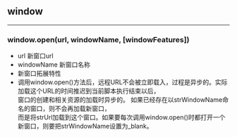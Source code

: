 ## window
---
### window.open(url, windowName, [windowFeatures])
* url 新窗口url
* windowName 新窗口名称
* 新窗口拓展特性
* 调用window.open()方法后，远程URL不会被立即载入，过程是异步的。实际加载这个URL的时间推迟到当前脚本执行结束以后，  
  窗口的创建和相关资源的加载时异步的。  如果已经存在以strWindowName命名的窗口，则不会再加载新窗口，  
  而是将strUrl加载到这个窗口。如果要每次调用window.open()时都打开一个新窗口，则要把strWindowName设置为_blank。